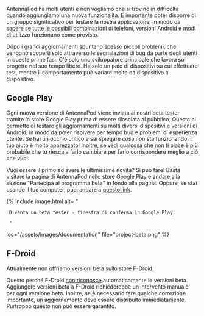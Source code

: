 AntennaPod ha molti utenti e non vogliamo che si trovino in difficoltà quando
aggiungiamo una nuova funzionalità. È importante poter disporre di un gruppo
significativo per testare la nostra applicazione, in modo da sapere se tutte le
possibili combinazioni di telefoni, versioni Android e modi di utilizzo
funzionano come previsto.

Dopo i grandi aggiornamenti spuntano spesso piccoli problemi, che vengono
scoperti solo attraverso le segnalazioni di bug da parte degli utenti in queste
prime fasi. C'è solo uno sviluppatore principale che lavora sul progetto nel suo
tempo libero. Ha solo un paio di dispositivi su cui effettuare test, mentre il
comportamento può variare molto da dispositivo a dispositivo.

## Google Play

Ogni nuova versione di AntennaPod viene inviata ai nostri beta tester tramite lo
store Google Play prima di essere rilasciata al pubblico. Questo ci permette di
testare gli aggiornamenti su molti diversi dispositivi e versioni di Android, in
modo da poter risolvere per tempo bug e problemi di esperienza utente. Se hai un
occhio critico e sai spiegare cosa non sta funzionando, il tuo aiuto è molto
apprezzato! Inoltre, se vedi qualcosa che non ti piace è più probabile che tu
riesca a farlo cambiare per farlo corrispondere meglio a ciò che vuoi.

Vuoi essere il primo ad avere le ultimissime novità? Si può fare! Basta visitare
la pagina di AntennaPod nello store Google Play e andare alla sezione "Partecipa
al programma beta" in fondo alla pagina. Oppure, se stai usando il tuo computer,
puoi andare a [questo
link](https://play.google.com/apps/testing/de.danoeh.antennapod).

{% include image.html alt= "

     Diventa un beta tester - finestra di conferma in Google Play

     "

loc="/assets/images/documentation" file="project-beta.png" %}

## F-Droid

Attualmente non offriamo versioni beta sullo store F-Droid.

Questo perché F-Droid [non
riconosce](https://gitlab.com/fdroid/fdroidserver/-/issues/161) automaticamente
le versioni beta. Aggiungere versioni beta a F-Droid richiederebbe un intervento
manuale per ogni versione beta. Inoltre, se è necessario fare qualche correzione
importante, un aggiornamento deve essere distribuito immediatamente. Purtroppo
questo non può essere garantito.

